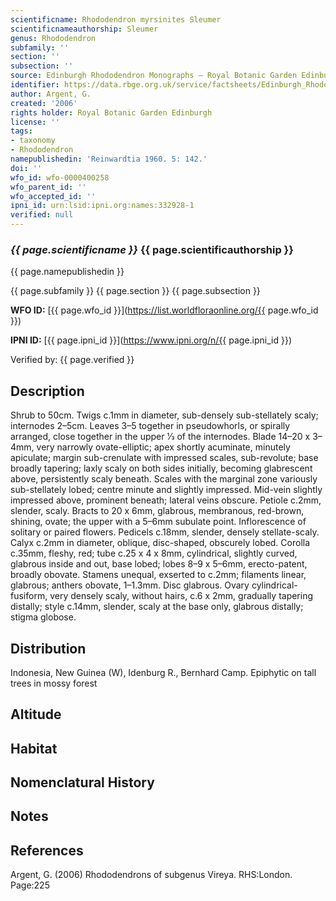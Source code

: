 ```yaml
---
scientificname: Rhododendron myrsinites Sleumer
scientificnameauthorship: Sleumer
genus: Rhododendron
subfamily: ''
section: ''
subsection: ''
source: Edinburgh Rhododendron Monographs – Royal Botanic Garden Edinburgh
identifier: https://data.rbge.org.uk/service/factsheets/Edinburgh_Rhododendron_Monographs.xhtml
author: Argent, G.
created: '2006'
rights holder: Royal Botanic Garden Edinburgh
license: ''
tags:
- taxonomy
- Rhododendron
namepublishedin: 'Reinwardtia 1960. 5: 142.'
doi: ''
wfo_id: wfo-0000400258
wfo_parent_id: ''
wfo_accepted_id: ''
ipni_id: urn:lsid:ipni.org:names:332928-1
verified: null
---
```

### _{{ page.scientificname }}_ {{ page.scientificauthorship }}
 {{ page.namepublishedin }}

{{ page.subfamily }} {{ page.section }} {{ page.subsection }}

**WFO ID:** [{{ page.wfo_id }}](https://list.worldfloraonline.org/{{ page.wfo_id }})

**IPNI ID:** [{{ page.ipni_id }}](https://www.ipni.org/n/{{ page.ipni_id }})

Verified by: {{ page.verified }}



## Description
Shrub to 50cm. Twigs c.1mm in diameter, sub-densely sub-stellately scaly; internodes 2–5cm. Leaves 3–5 together in pseudowhorls, or spirally arranged, close together in the upper 1⁄3 of the internodes. Blade 14–20 x 3–4mm, very narrowly ovate-elliptic; apex shortly acuminate, minutely apiculate; margin sub-crenulate with impressed scales, sub-revolute; base broadly tapering; laxly scaly on both sides initially, becoming glabrescent above, persistently scaly beneath. Scales with the marginal zone variously sub-stellately lobed; centre minute and slightly impressed. Mid-vein slightly impressed above, prominent beneath; lateral veins obscure. Petiole c.2mm, slender, scaly. Bracts to 20 x 6mm, glabrous, membranous, red-brown, shining, ovate; the upper with a 5–6mm subulate point. Inflorescence of solitary or paired flowers. Pedicels c.18mm, slender, densely stellate-scaly. Calyx c.2mm in diameter, oblique, disc-shaped, obscurely lobed. Corolla c.35mm, fleshy, red; tube c.25 x 4 x 8mm, cylindrical, slightly curved, glabrous inside and out, base lobed; lobes 8–9 x 5–6mm, erecto-patent, broadly obovate. Stamens unequal, exserted to c.2mm; filaments linear, glabrous; anthers obovate, 1–1.3mm. Disc glabrous. Ovary cylindrical-fusiform, very densely scaly, without hairs, c.6 x 2mm, gradually tapering distally; style c.14mm, slender, scaly at the base only, glabrous distally; stigma globose.

## Distribution
Indonesia, New Guinea (W), Idenburg R., Bernhard Camp. Epiphytic on tall trees in mossy forest

## Altitude


## Habitat


## Nomenclatural History

                       
## Notes


## References

Argent, G. (2006) Rhododendrons of subgenus Vireya. RHS:London. Page:225

